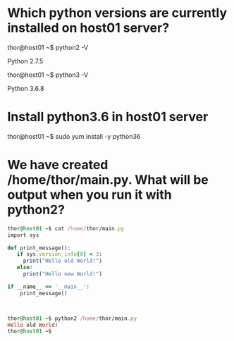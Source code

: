# Which python versions are currently installed on host01 server?

 
thor@host01 ~$ python2 -V

Python 2.7.5


thor@host01 ~$ python3 -V

Python 3.6.8


 # Install python3.6 in host01 server

thor@host01 ~$ sudo yum install -y python36


# We have created /home/thor/main.py. What will be output when you run it with python2?
```ruby
thor@host01 ~$ cat /home/thor/main.py
import sys

def print_message():
   if sys.version_info[0] < 3:
     print("Hello old World!")
   else:
     print("Hello new World!")

if __name__ == '__main__':
    print_message()



thor@host01 ~$ python2 /home/thor/main.py
Hello old World!
thor@host01 ~$
```
